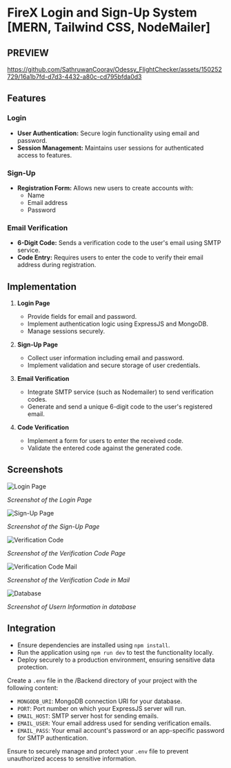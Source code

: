 # FireX Login and Sign-Up System [MERN, Tailwind CSS, NodeMailer]

## PREVIEW
https://github.com/SathruwanCooray/Odessy_FlightChecker/assets/150252729/16a1b7fd-d7d3-4432-a80c-cd795bfda0d3

## Features

### Login

- **User Authentication:** Secure login functionality using email and password.
- **Session Management:** Maintains user sessions for authenticated access to features.

### Sign-Up

- **Registration Form:** Allows new users to create accounts with:
  - Name
  - Email address
  - Password
    

### Email Verification

- **6-Digit Code:** Sends a verification code to the user's email using SMTP service.
- **Code Entry:** Requires users to enter the code to verify their email address during registration.

## Implementation

1. **Login Page**
   - Provide fields for email and password.
   - Implement authentication logic using ExpressJS and MongoDB.
   - Manage sessions securely.

2. **Sign-Up Page**
   - Collect user information including email and password.
   - Implement validation and secure storage of user credentials.

3. **Email Verification**
   - Integrate SMTP service (such as Nodemailer) to send verification codes.
   - Generate and send a unique 6-digit code to the user's registered email.

4. **Code Verification**
   - Implement a form for users to enter the received code.
   - Validate the entered code against the generated code.

## Screenshots

![Login Page](https://imgur.com/qIFZhbi.png)

*Screenshot of the Login Page*

![Sign-Up Page](https://imgur.com/OWHc7kk.png)

*Screenshot of the Sign-Up Page*

![Verification Code](https://imgur.com/9V8xAJY.png)

*Screenshot of the Verification Code Page*

![Verification Code Mail](https://imgur.com/c6NFSTP.png)

*Screenshot of the Verification Code in Mail*

![Database](https://imgur.com/jv2L62X.png)

*Screenshot of Usern Information in database*


## Integration

- Ensure dependencies are installed using `npm install`.
- Run the application using `npm run dev` to test the functionality locally.
- Deploy securely to a production environment, ensuring sensitive data protection.

Create a `.env` file in the /Backend directory of your project with the following content:

- `MONGODB_URI`: MongoDB connection URI for your database.
- `PORT`: Port number on which your ExpressJS server will run.
- `EMAIL_HOST`: SMTP server host for sending emails.
- `EMAIL_USER`: Your email address used for sending verification emails.
- `EMAIL_PASS`: Your email account's password or an app-specific password for SMTP authentication.

Ensure to securely manage and protect your `.env` file to prevent unauthorized access to sensitive information.
